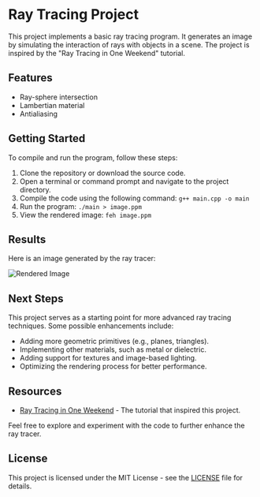 # Ray Tracing Project

This project implements a basic ray tracing program. It generates an image by simulating the interaction of rays with objects in a scene. The project is inspired by the "Ray Tracing in One Weekend" tutorial.

## Features

- Ray-sphere intersection
- Lambertian material
- Antialiasing

## Getting Started

To compile and run the program, follow these steps:

1. Clone the repository or download the source code.
2. Open a terminal or command prompt and navigate to the project directory.
3. Compile the code using the following command:
```g++ main.cpp -o main```
4. Run the program:
```./main > image.ppm```
5. View the rendered image:
```feh image.ppm```

## Results

Here is an image generated by the ray tracer:

![[Rendered Image](rendered_image.png)](https://raytracing.github.io/images/img-1.21-book1-final.jpg)

## Next Steps

This project serves as a starting point for more advanced ray tracing techniques. Some possible enhancements include:

- Adding more geometric primitives (e.g., planes, triangles).
- Implementing other materials, such as metal or dielectric.
- Adding support for textures and image-based lighting.
- Optimizing the rendering process for better performance.

## Resources

- [Ray Tracing in One Weekend](https://raytracing.github.io/books/RayTracingInOneWeekend.html) - The tutorial that inspired this project.

Feel free to explore and experiment with the code to further enhance the ray tracer.

## License

This project is licensed under the MIT License - see the [LICENSE](LICENSE) file for details.
